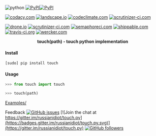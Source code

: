 <!--
README generated with readmemako.py (github.com/russianidiot/readme-mako.py) and .README dotfiles (github.com/russianidiot-dotfiles/.README)
-->

![python](https://img.shields.io/badge/language-python-blue.svg)
[![PyPI](https://img.shields.io/pypi/pyversions/touch.svg)](https://pypi.python.org/pypi/touch)[![PyPI](https://img.shields.io/pypi/v/touch.svg)](https://pypi.python.org/pypi/touch)

[![codacy.com](https://api.codacy.com/project/badge/Grade/62edd379505f4df5b5551516f1e67d1d)](https://www.codacy.com/app/russianidiot-github/touch-py/dashboard)
[![landscape.io](https://landscape.io/github/russianidiot/touch.py/master/landscape.svg?style=flat)](https://landscape.io/github/russianidiot/touch.py)
[![codeclimate.com](https://codeclimate.com/github/russianidiot/touch.py/badges/gpa.svg)](https://codeclimate.com/github/russianidiot/touch.py)
[![scrutinizer-ci.com](https://scrutinizer-ci.com/g/russianidiot/touch.py/badges/quality-score.png?b=master)](https://scrutinizer-ci.com/g/russianidiot/touch.py/)

[![drone.io](https://drone.io/github.com/russianidiot/touch.py/status.png)](https://drone.io/github.com/russianidiot/touch.py)
[![scrutinizer-ci.com](https://scrutinizer-ci.com/g/russianidiot/touch.py/badges/build.png?b=master)](https://scrutinizer-ci.com/g/russianidiot/touch.py/)
[![semaphoreci.com](https://semaphoreci.com/api/v1/russianidiot/touch-py/branches/master/shields_badge.svg)](https://semaphoreci.com/russianidiot/touch-py)
[![shippable.com](https://api.shippable.com/projects/57068cbc2a8192902e1bbbf7/badge?branch=master)](https://app.shippable.com/projects/57068cbc2a8192902e1bbbf7/status/)
[![travis-ci.org](https://api.travis-ci.org/russianidiot/touch.py.svg)](https://travis-ci.org/russianidiot/touch.py)
[![wercker.com](https://app.wercker.com/status/f4aad433c23eabaf67c27cd8ca6154f9/s/master)](https://app.wercker.com/#applications/570abb0b3f1a891374020621)

<p align="center">
    <b>touch(path) - touch python implementation</b>
</p>

#### Install

`[sudo] pip install touch`

#### Usage

```python
>>> from touch import touch

>>> touch(path)
```

[Examples/](https://github.com/russianidiot/touch.py/tree/master/Examples)

Feedback
[![GitHub issues](https://img.shields.io/github/issues/russianidiot/touch.py.svg)](https://github.com/russianidiot/touch.py/issues)
[![Join the chat at https://gitter.im/russianidiot/touch.py](https://badges.gitter.im/russianidiot/touch.py.svg)](https://gitter.im/russianidiot/touch.py)
[![GitHub followers](https://img.shields.io/github/followers/russianidiot.svg?style=social&label=Follow)](https://github.com/russianidiot)
